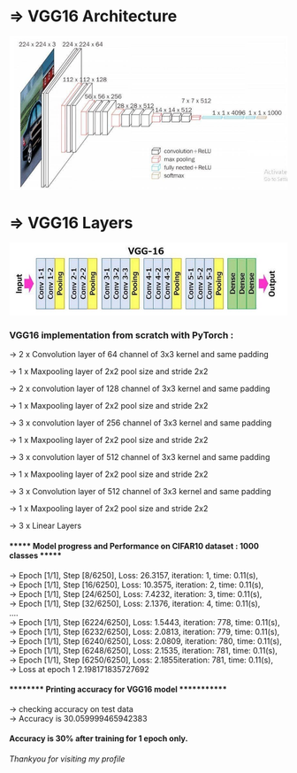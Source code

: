 
# => VGG16 Architecture
![vgg16.jpg](vgg16.jpg)
# => VGG16 Layers
![vgg16layers.jpg](vgg16layers.jpg)
### VGG16 implementation from scratch with PyTorch :

→ 2 x Convolution layer of 64 channel of 3x3 kernel and same padding

→ 1 x Maxpooling layer of 2x2 pool size and stride 2x2

→ 2 x convolution layer of 128 channel of 3x3 kernel and same padding

→ 1 x Maxpooling layer of 2x2 pool size and stride 2x2

→ 3 x convolution layer of 256 channel of 3x3 kernel and same padding

→ 1 x Maxpooling layer of 2x2 pool size and stride 2x2

→ 3 x convolution layer of 512 channel of 3x3 kernel and same padding

→ 1 x Maxpooling layer of 2x2 pool size and stride 2x2

→ 3 x Convolution layer of 512 channel of 3x3 kernel and same padding

→ 1 x Maxpooling layer of 2x2 pool size and stride 2x2

→ 3 x Linear Layers

#### ***** Model progress and Performance on CIFAR10 dataset : 1000 classes *****
→ Epoch [1/1], Step [8/6250], Loss: 26.3157, iteration: 1, time: 0.11(s),<br>
→ Epoch [1/1], Step [16/6250], Loss: 10.3575, iteration: 2, time: 0.11(s),<br>
→ Epoch [1/1], Step [24/6250], Loss: 7.4232, iteration: 3, time: 0.11(s),<br>
→ Epoch [1/1], Step [32/6250], Loss: 2.1376, iteration: 4, time: 0.11(s),<br>....<br>
→ Epoch [1/1], Step [6224/6250], Loss: 1.5443, iteration: 778, time: 0.11(s),<br>
→ Epoch [1/1], Step [6232/6250], Loss: 2.0813, iteration: 779, time: 0.11(s),<br>
→ Epoch [1/1], Step [6240/6250], Loss: 2.0809, iteration: 780, time: 0.11(s),<br>
→ Epoch [1/1], Step [6248/6250], Loss: 2.1535, iteration: 781, time: 0.11(s),<br>
→ Epoch [1/1], Step [6250/6250], Loss: 2.1855iteration: 781, time: 0.11(s),<br>
→ Loss at epoch 1 2.198171835727692<br>
#### ******** Printing accuracy for VGG16 model ***********<br>
→ checking accuracy on test data<br>
→ Accuracy is 30.059999465942383<br>

#### Accuracy is 30% after training for 1 epoch only.

######  Thankyou for visiting my profile